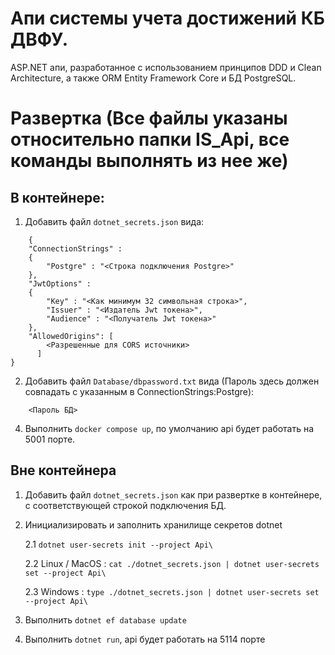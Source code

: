 # Апи системы учета достижений КБ ДВФУ.
ASP.NET апи, разработанное с использованием принципов DDD и Clean Architecture, а также ORM Entity Framework Core и БД PostgreSQL.
# Развертка (Все файлы указаны относительно папки IS_Api, все команды выполнять из нее же)
## В контейнере:

1. Добавить файл `dotnet_secrets.json` вида:

```
    {
    "ConnectionStrings" :
    {
        "Postgre" : "<Строка подключения Postgre>"
    },
    "JwtOptions" : 
    {
        "Key" : "<Как минимум 32 символьная строка>",
        "Issuer" : "<Издатель Jwt токена>",
        "Audience" : "<Получатель Jwt токена>"
    },
    "AllowedOrigins": [
        <Разрешенные для CORS источники>
      ]
}
```

2. Добавить файл `Database/dbpassword.txt` вида (Пароль здесь должен совпадать с указанным в ConnectionStrings:Postgre):

```
    <Пароль БД>
```

4. Выполнить `docker compose up`, по умолчанию api будет работать на 5001 порте.

## Вне контейнера

1. Добавить файл `dotnet_secrets.json` как при развертке в контейнере, с соответствующей строкой подключения БД. 

2. Инициализировать и заполнить хранилище секретов dotnet
   
    2.1 `dotnet user-secrets init --project Api\`
    
    2.2 Linux / MacOS : `cat ./dotnet_secrets.json | dotnet user-secrets set --project Api\`

    2.3 Windows : `type ./dotnet_secrets.json | dotnet user-secrets set --project Api\`

4. Выполнить `dotnet ef database update`
   
5. Выполнить `dotnet run`, api будет работать на 5114 порте
